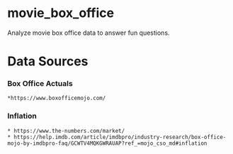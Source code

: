 # movie_box_office
Analyze movie box office data to answer fun questions.

# Data Sources
### Box Office Actuals
    *https://www.boxofficemojo.com/

### Inflation
    * https://www.the-numbers.com/market/
    * https://help.imdb.com/article/imdbpro/industry-research/box-office-mojo-by-imdbpro-faq/GCWTV4MQKGWRAUAP?ref_=mojo_cso_md#inflation
